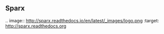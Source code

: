 ## Sparx

.. image:: http://sparx.readthedocs.io/en/latest/_images/logo.png
    :target: http://sparx.readthedocs.org
